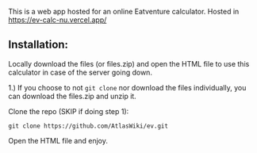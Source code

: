 This is a web app hosted for an online Eatventure calculator. Hosted in https://ev-calc-nu.vercel.app/

## Installation:

Locally download the files (or files.zip) and open the HTML file to use this calculator in case of the server going down.

1.) If you choose to not `git clone` nor download the files individually, you can download the files.zip and unzip it. 

Clone the repo (SKIP if doing step 1):

```git clone https://github.com/AtlasWiki/ev.git```

Open the HTML file and enjoy.

